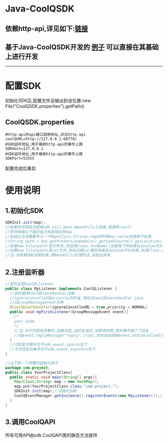 # Java-CoolQSDK

## 依赖http-api,详见如下:**[链接](https://github.com/richardchien/coolq-http-api)**

## 基于Java-CoolQSDK开发的  [例子](https://github.com/azbh111/CoolQExampleJavaPlugin)  可以直接在其基础上进行开发

------

# 配置SDK

初始化SDK后,配置文件会输出到该位置:new File("CoolQSDK.properties").getPath()

## CoolQSDK.properties

```
#http-api的api接口调用地址,详见http-api
coolQURL=http://127.0.0.1:60778/
#SDK监听地址,用于接收http-api的事件上报
SDKHost=127.0.0.1
#SDK监听地址,用于接收http-api的事件上报
SDKPort=55555
```

配置完成后重启

# 使用说明

## 1.初始化SDK

```java
SDKInit.init(map);
//如果你的项目没使用sdk.util.bean.BeanUtils工具类,直接传入null
//否则根据以下描述自己构造相应的map
//初始化方法需要传入一个Map<Class,String>,map的所有key-value会做如下处理
//String path = key.getProtectionDomain().getCodeSource().getLocation().getFile()
//如果new File(path)是文件夹,则会用Class.forName()加载其下所有类名以value开头的类
//如果new File(path)是jar文件,则会扫描jar里所有类名以value开头的类,并用Class.forName()加载
//注:没有被SDK加载的类,用BeanUtils处理的话,会抛出异常
```

## 2.注册监听器

```java
//首先实现CoolQListener
public class MyListener implements CoolQListener {
  //监听器用CoolQEventHandler注解
  //ignoreCancelled和priority均可省,用处见CoolQEventHandler.java
  //以GroupMessageEvent为例
  @CoolQEventHandler(ignoreCancelled和 = true,priority = NORMAL)
  public void myFirstListener(GroupMessageEvent event){
    /*
    your code
    */
    //注:对于可回复的事件,如群消息,加好友请求,加群请求等,若对事件做了了回复
    //如event.replyMessage("reply",true),则会自动调用event.setCancelled(true)方法
  }
  //可回复的事件位于sdk.event.syncro包下
  //不可回复的事件位于sdk.event.asynchro包下
}
```

```java
//以下是一个完整的初始化例子
package com.project;
public class YourProjectClass{
  public static void main(String[] args){
    Map<Class,String> map = new HashMap();
    map.put(YourProjectClass.class,"com.project.");
    SDKInit.init(map);//初始化SDK
    CoolQEventManager.getInstance().registerEvents(new MyListener());//注册监听器
  }
}
```



## 3.调用CoolQAPI

所有可用API由sdk.CoolQAPI类的静态方法提供